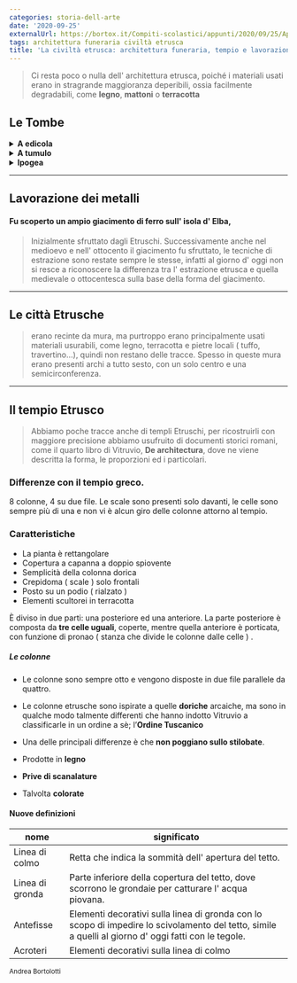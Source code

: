 ```yaml
---
categories: storia-dell-arte
date: '2020-09-25'
externalUrl: https://bortox.it/Compiti-scolastici/appunti/2020/09/25/Appunti-Arte-Etruschi.html
tags: architettura funeraria civiltà etrusca
title: 'La civiltà etrusca: architettura funeraria, tempio e lavorazione dei metalli.'
---
```


> Ci resta poco o nulla dell' architettura etrusca, poiché i materiali usati erano in stragrande maggioranza deperibili, ossia facilmente degradabili, come **legno**, **mattoni** o **terracotta**

## Le Tombe


<details>
        <summary><b>A edicola</b></summary>
        <img alt="Tomba a edicola vicino populonia" class="shortanimation" src='{{ "/data/img/arte/etruschi/tombe/edicolasancerbone.jpg" | relative_url }}'/>
        • Costruzione interamente fuori terra, simile ad un' abitazione. Costruita interamente in pietra, piccola e con una sola camera funeraria. Il nome _edicola_ ha origine **latina**: esso deriva da _aedicula_ che significa _tempietto_<br>
        📍 Populonia, Piombino LI
</details>
<details>
        <summary><b>A tumulo</b></summary>
        <img alt="Tomba a tumulo a Sesto Fiorentino" class="shortanimation" src='{{ "/data/img/arte/etruschi/tombe/tumulomontagnola.jpg" | relative_url }}'/>
        • La struttura della tomba emerge con un tumulo, che poi viene sotterrato.<br>
        • Fatta in modo tale da formare una collinetta, ha un doppio vantaggio: <br>
            • Individuare il luogo di sepoltura<br>
            • Proteggere la sepoltura<br>
        • Simile al tholos miceneo<br>
        • Siamo ancora incerti riguardo al pilastro centrale nel tumulo; ci sono pareri discordanti: la nostra prof. pensa che abbia una funzione strutturale, come descritto sul libro, ma alcuni nostri alunni che hanno fatto l' alternanza scuola-lavoro come guide alla montagnola hanno saputo che il pilastro non ha funzione strutturale ossia che non sorregge il tumulo.<br>
        • Il termine corretto per chiamare il pilastro centrale è _tamburo_, ed esso sorregge delle _pseudocupole_.<br>
        📍 la Montagnola, Sesto Fiorentino, FI
</details>
<details>
        <summary><b>Ipogea</b></summary>
        <img alt="Tomba ipogea dei Volumni, Perugia, mappa" class="shortanimation" src='{{ "/data/img/arte/etruschi/tombe/ipogeavolumnimappa.jpg" | relative_url }}'/>
        <img alt="Tomba ipogea dei Volumni, Perugia, foto" class="shortanimation" src='{{ "/data/img/arte/etruschi/tombe/ipogeavolumni.jpg" | relative_url }}'/>
        • Interamente sottoterra oppure a fianco di una parete rocciosa. <br> Si scompone in varie camere funerarie. <br>Solitamente caratterizza il luogo di sepoltura delle famiglie ricche<br><br>
        📍 Perugia, tomba dei Volumni.
</details>

---

## Lavorazione dei metalli

#### Fu scoperto un ampio giacimento di ferro sull' isola d' Elba,
> Inizialmente sfruttato dagli Etruschi. Successivamente anche nel medioevo e nell' ottocento il giacimento fu sfruttato, le tecniche di estrazione sono restate sempre le stesse, infatti al giorno d' oggi non si resce a riconoscere la differenza tra l' estrazione etrusca e quella medievale o ottocentesca sulla base della forma del giacimento.

---


## Le città Etrusche

> erano recinte da mura, ma purtroppo erano principalmente usati materiali usurabili, come legno, terracotta e pietre locali ( tuffo, travertino...), quindi non restano delle tracce. Spesso in queste mura erano presenti archi a tutto sesto, con un solo centro e una semicirconferenza.

---

## Il tempio Etrusco
 
> Abbiamo poche tracce anche di templi Etruschi, per ricostruirli con maggiore precisione abbiamo usufruito di documenti storici romani, come il quarto libro di Vitruvio, **De architectura**, dove ne viene descritta la forma, le proporzioni ed i particolari.
 
### Differenze con il tempio greco.

8 colonne, 4 su due file. Le scale sono presenti solo davanti, le celle sono sempre più di una e non vi è alcun giro delle colonne attorno al tempio.

### Caratteristiche

- La pianta è rettangolare
- Copertura a capanna a doppio spiovente
- Semplicità della colonna dorica
- Crepidoma ( scale ) solo frontali 
- Posto su un podio ( rialzato )
- Elementi scultorei in terracotta

È diviso in due parti: una posteriore ed una anteriore. La parte posteriore è composta da **tre celle uguali**, coperte, mentre quella anteriore è porticata, con funzione di pronao ( stanza che divide le colonne dalle celle ) . 

##### Le colonne
- Le colonne sono sempre otto e vengono disposte in due file parallele da quattro.

- Le colonne etrusche sono ispirate a quelle **doriche** arcaiche, ma sono in qualche modo talmente differenti che hanno indotto Vitruvio a classificarle in un ordine a sè; l’**Ordine Tuscanico**
- Una delle principali differenze è che **non poggiano sullo stilobate**.

- Prodotte in **legno**

- **Prive di scanalature**

- Talvolta **colorate**


#### Nuove definizioni

|nome|significato|
|---|---|
Linea di colmo|Retta che indica la sommità dell' apertura del tetto.
Linea di gronda|Parte inferiore della copertura del tetto, dove scorrono le grondaie per catturare l' acqua piovana.
Antefisse|Elementi decorativi sulla linea di gronda con lo scopo di impedire lo scivolamento del tetto, simile a quelli al giorno d' oggi fatti con le tegole.
Acroteri|Elementi decorativi sulla linea di colmo

<sub> Andrea Bortolotti </sub>